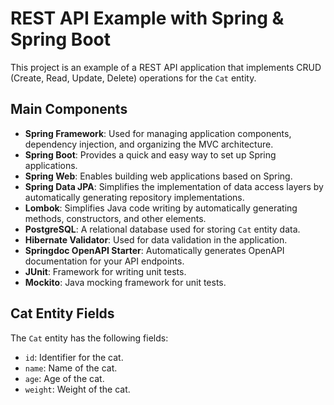# REST API Example with Spring & Spring Boot

This project is an example of a REST API application that implements CRUD (Create, Read, Update, Delete) operations for the `Cat` entity.

## Main Components

- **Spring Framework**: Used for managing application components, dependency injection, and organizing the MVC architecture.
- **Spring Boot**: Provides a quick and easy way to set up Spring applications.
- **Spring Web**: Enables building web applications based on Spring.
- **Spring Data JPA**: Simplifies the implementation of data access layers by automatically generating repository implementations.
- **Lombok**: Simplifies Java code writing by automatically generating methods, constructors, and other elements.
- **PostgreSQL**: A relational database used for storing `Cat` entity data.
- **Hibernate Validator**: Used for data validation in the application.
- **Springdoc OpenAPI Starter**: Automatically generates OpenAPI documentation for your API endpoints.
- **JUnit**: Framework for writing unit tests.
- **Mockito**: Java mocking framework for unit tests.

## Cat Entity Fields

The `Cat` entity has the following fields:
- `id`: Identifier for the cat.
- `name`: Name of the cat.
- `age`: Age of the cat.
- `weight`: Weight of the cat.